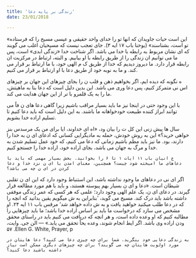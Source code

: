 ```yaml
---
title: 'زندگی بر پایه دعا'
date: 23/01/2018

---
```


«این است حیات جاویدان که انها تو را خدای واحد حقیقی و عیسی مسیح را که فرستاده تو است، بشناسند» (یوحنا باب ۱۷ ایه ۳). جای تعجب نیست که مسیحیان اغلب می گویند که ای نشان مربوط به رابطه با خدا می باشد. اگر شناخت خدا «زندگی ابدی» است، پس ما می توانیم ان زندگی را از طریق رابطه با او بیابیم. و البته، ارتباط در مرکزیت ان رابطه قرار دارد. ما دیروز دیدیم که خدا از طریق ک م الهی خود، با ما ارتباط بر قرار می کند. و ما به نوبه خود از طریق دعا با او ارتباط بر قرار می کنیم.

ه نگونه که دیده ایم، اگر بخواهیم ذهن و قلب ن را بجای چیزهای این جهان بر چیزهای اس نی متمرکز کنیم، پس دعا  وری می باشد. این بدین دلیل است که دعا بنا به ماهیتش، ما را به یک قلمرو با تر از این جهان هدایت می کند.

با این وجود حتی در اینجا نیز ما باید بسیار مراقب باشیم زیرا گاهی دعا های ن  فاً می توانند ابراز کننده طبیعت خودخواهانه ما باشند. به این دلیل است که باید دعا کنیم تا تسلیم اراده خدا بشویم.

سال ها پیش زنی این کل ت را بیان  ود، «اه ای خداوند، ایا برای من یک مرسدس بنز خواهی خرید؟» این به روش خودش، حمله به مادیگرایی کسانی که ادعای ای ن به خدا را دارند، بود. ما نیز باید مطم  باشیم زمانی که دعا می کنیم، که خود عمل تسلیم شدن به خدا و مرگ به جهان می باشد، بجای اراده خود، اراده خدا را جستجو کنیم.

`ع انیان باب ١١ ایات ١ تا ۶ را بخوانید. بخش بسیار مهمی که باید با دعاهای ما امیخته شود چیست؟ همچنین، معنای امدن با ای ن نزد خدا و دعا کردن در ای ن چه می باشد؟`

اگر ای نی در دعاهای ما وجود نداشته باشد، این استنباط وجود دارد که این ای ن تقلبی شیطان است. «دعا و ای ن بسیار بهم پیوسته هستند، و باید با هم مورد مطالعه قرار گیرند. در دعای ای ن، یک علم الهی وجود دارد؛ علمی که هر کسی که عمر زندگی موفقی داشته باشد باید درک کند. مسیح می گوید، ’بنابراین به ش  میگویم یقین بدانید که انچه را که در دعا طلب میکنید خواهید یافت و به ش  داده خواهد شد‘ مرقس باب ۱۱ ایه ۲۴. او مشخص می سازد که درخواست ما باید بر اساس اراده خدا باشد؛ ما باید چیزهایی را مطالبه کنیم که او وعده داده است، و هر انچه که دریافت می کنیم باید در راستای محقق  ودن اراده وی باشد. اگر  ایط انجام شوند، وعده  یحاً تحقق می یابد.» — الن جی. وایت، ۵۷ .Ellen G. White, Prayer, p

`به زندگی دعایی خود بنگرید. شما برای چه چیزی دعا می کنید؟ دعا هایتان در￼ مورد اولویت هایتان چه می گویند؟ برای چه چیزهای دیگری ممکن است نیاز داشته باشید دعا کنید؟`